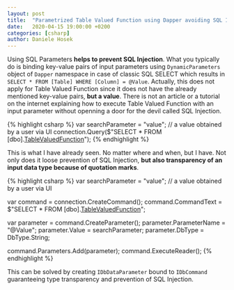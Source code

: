 ```yaml
---
layout: post
title:  "Parametrized Table Valued Function using Dapper avoiding SQL Injection"
date:   2020-04-15 19:00:00 +0200
categories: [csharp]
author: Daniele Hosek
---
```

Using SQL Parameters **helps to prevent SQL Injection**. What you typically do is binding key-value pairs of input parameters using `DynamicParameters` object of `Dapper` namespace in case of classic SQL SELECT which results in `SELECT * FROM [Table] WHERE [Column] = @Value`. Actually, this does not apply for Table Valued Function since it does not have the already mentioned key-value pairs, **but a value**. There is not an article or a tutorial on the internet explaining how to execute Table Valued Function with an input parameter without openning a door for the devil called SQL Injection.  

{% highlight csharp %}
var searchParameter = "value"; // a value obtained by a user via UI
connection.Query($"SELECT * FROM [dbo].[TableValuedFunction]('{searchParameter}')");
{% endhighlight %}

This is what I have already seen. No matter where and when, but I have. Not only does it loose prevention of SQL Injection, **but also transparency of an input data type because of quotation marks**. 

{% highlight csharp %}
var searchParameter = "value"; // a value obtained by a user via UI

var command = connection.CreateCommand();
command.CommandText = $"SELECT * FROM [dbo].[TableValuedFunction](@Value)";

var parameter = command.CreateParameter();
parameter.ParameterName = "@Value";
parameter.Value = searchParameter;
parameter.DbType = DbType.String;

command.Parameters.Add(parameter);
command.ExecuteReader();
{% endhighlight %}

This can be solved by creating `IDbDataParameter` bound to `IDbCommand` guaranteeing type transparency and prevention of SQL Injection.
